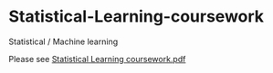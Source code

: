 # Statistical-Learning-coursework
Statistical / Machine learning

Please see [Statistical Learning coursework.pdf](Statistical%20Learning%20coursework.pdf)
